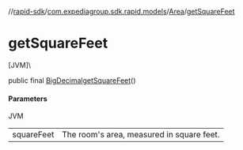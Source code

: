 //[rapid-sdk](../../../index.md)/[com.expediagroup.sdk.rapid.models](../index.md)/[Area](index.md)/[getSquareFeet](get-square-feet.md)

# getSquareFeet

[JVM]\

public final [BigDecimal](https://docs.oracle.com/javase/8/docs/api/java/math/BigDecimal.html)[getSquareFeet](get-square-feet.md)()

#### Parameters

JVM

| | |
|---|---|
| squareFeet | The room's area, measured in square feet. |
